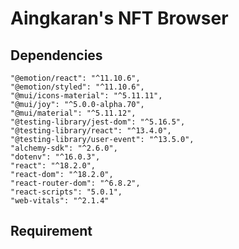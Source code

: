 # Aingkaran's NFT Browser

## Dependencies
    "@emotion/react": "^11.10.6",
    "@emotion/styled": "^11.10.6",
    "@mui/icons-material": "^5.11.11",
    "@mui/joy": "^5.0.0-alpha.70",
    "@mui/material": "^5.11.12",
    "@testing-library/jest-dom": "^5.16.5",
    "@testing-library/react": "^13.4.0",
    "@testing-library/user-event": "^13.5.0",
    "alchemy-sdk": "^2.6.0",
    "dotenv": "^16.0.3",
    "react": "^18.2.0",
    "react-dom": "^18.2.0",
    "react-router-dom": "^6.8.2",
    "react-scripts": "5.0.1",
    "web-vitals": "^2.1.4"

## Requirement 